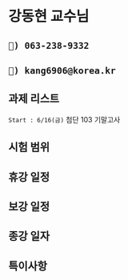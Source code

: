 # 강동현 교수님

## `📱) 063-238-9332`

## `📩) kang6906@korea.kr`

## 과제 리스트

`Start : 6/16(금)` 첨단 103 기말고사

## 시험 범위

## 휴강 일정

## 보강 일정

## 종강 일자

## 특이사항
